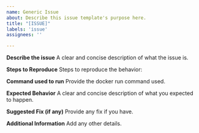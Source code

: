 ```yaml
---
name: Generic Issue
about: Describe this issue template's purpose here.
title: "[ISSUE]"
labels: 'issue'
assignees: ''

---
```


**Describe the issue**
A clear and concise description of what the issue is.

**Steps to Reproduce**
Steps to reproduce the behavior:

**Command used to run**
Provide the docker run command used.

**Expected Behavior**
A clear and concise description of what you expected to happen.

**Suggested Fix (if any)**
Provide any fix if you have.

**Additional Information**
Add any other details.
